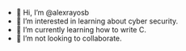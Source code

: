 - 👋 Hi, I’m @alexrayosb
- 👀 I’m interested in learning about cyber security.
- 🌱 I’m currently learning how to write C.
- 💞️ I’m not looking to collaborate.

<!---
alexrayosb/alexrayosb is a ✨ special ✨ repository because its `README.md` (this file) appears on your GitHub profile.
You can click the Preview link to take a look at your changes.
--->
